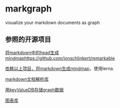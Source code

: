 # markgraph
visualize your markdown documents as graph


## 参照的开源项目

[将markdown中的head生成mindmap](https://github.com/dundalek/markmap)https://github.com/jonschlinkert/remarkable

[依赖以上项目，将markdown生成mindmap](https://github.com/gera2ld/markmap)，使用lerna.

[markdown文档解析库](https://github.com/jonschlinkert/remarkable)

[用keyValueDB存储graph数据](https://github.com/levelgraph/levelgraph)

[图表库](https://github.com/antvis/G6)



